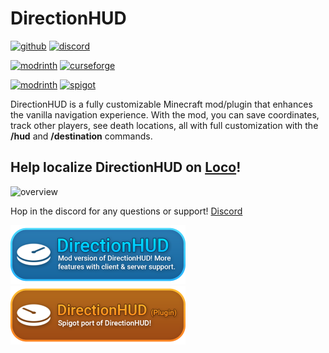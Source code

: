 # DirectionHUD
[![github](https://img.shields.io/github/issues/Oth3r/DirectionHUD?label=Issues)](https://github.com/Oth3r/DirectionHUD/issues)  [![discord](https://dcbadge.vercel.app/api/server/Mec6yNQ9B7?style=flat)](https://discord.gg/Mec6yNQ9B7) 

[![modrinth](https://img.shields.io/modrinth/dt/directionhud?label=Fabric&logo=modrinth)](https://modrinth.com/mod/directionhud) [![curseforge](https://cf.way2muchnoise.eu/843483.svg)](https://www.curseforge.com/minecraft/mc-mods/directionhud-fabric)

[![modrinth](https://img.shields.io/modrinth/dt/directionhud-plugin?label=Spigot&logo=modrinth)](https://modrinth.com/mod/directionhud-plugin) [![spigot](https://pluginbadges.glitch.me/api/v1/dl/Spigot-orange.svg?spigot=directionhud.111247&style=flat)](https://www.spigotmc.org/resources/directionhud.111247/)

DirectionHUD is a fully customizable Minecraft mod/plugin that enhances the vanilla navigation experience.
With the mod, you can save coordinates, track other players, see death locations, all with full customization with the **/hud** and **/destination** commands.

## Help localize DirectionHUD on [Loco](https://localise.biz/oth3r/directionhud#!l=1)!
![overview](https://github.com/Oth3r/DirectionHUD/blob/master/media/directionhud%20overview.gif?raw=true)

Hop in the discord for any questions or support! [Discord](https://discord.gg/Mec6yNQ9B7)

[![DirectionHUD badge](https://github.com/Oth3r/DirectionHUD/blob/master/media/mod-badge-port.png?raw=true)](https://modrinth.com/mod/directionhud) [![DirectionHUD Spigot badge](https://github.com/Oth3r/DirectionHUD/blob/master/media/plugin-badge.png?raw=true)](https://modrinth.com/plugin/directionhud-plugin)